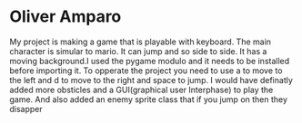 # Oliver Amparo
My project is making a game that is playable with keyboard. The main character is simular to mario. It can jump and so side to side. It has a moving background.I used the pygame modulo and it needs to be installed before importing it. To opperate the project you need to use a to move to the left and d to move to the right and space to jump. I would have definatly added more obsticles and a GUI(graphical user Interphase) to play the game. And also added an enemy sprite class that if you jump on then they disapper
